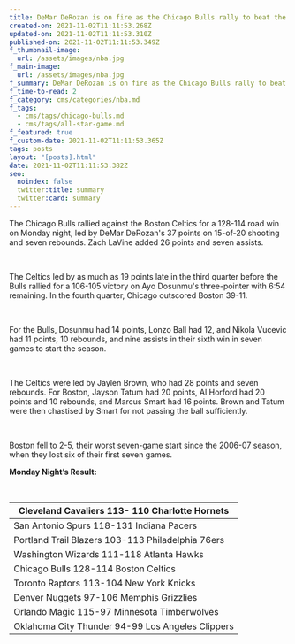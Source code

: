 ```yaml
---
title: DeMar DeRozan is on fire as the Chicago Bulls rally to beat the Boston Celtics
created-on: 2021-11-02T11:11:53.268Z
updated-on: 2021-11-02T11:11:53.310Z
published-on: 2021-11-02T11:11:53.349Z
f_thumbnail-image:
  url: /assets/images/nba.jpg
f_main-image:
  url: /assets/images/nba.jpg
f_summary: DeMar DeRozan is on fire as the Chicago Bulls rally to beat the Boston Celtics
f_time-to-read: 2
f_category: cms/categories/nba.md
f_tags:
  - cms/tags/chicago-bulls.md
  - cms/tags/all-star-game.md
f_featured: true
f_custom-date: 2021-11-02T11:11:53.365Z
tags: posts
layout: "[posts].html"
date: 2021-11-02T11:11:53.382Z
seo:
  noindex: false
  twitter:title: summary
  twitter:card: summary
---
```



The Chicago Bulls rallied against the Boston Celtics for a 128-114 road win on Monday night, led by DeMar DeRozan's 37 points on 15-of-20 shooting and seven rebounds. Zach LaVine added 26 points and seven assists.

 

The Celtics led by as much as 19 points late in the third quarter before the Bulls rallied for a 106-105 victory on Ayo Dosunmu's three-pointer with 6:54 remaining. In the fourth quarter, Chicago outscored Boston 39-11.

 

For the Bulls, Dosunmu had 14 points, Lonzo Ball had 12, and Nikola Vucevic had 11 points, 10 rebounds, and nine assists in their sixth win in seven games to start the season.

 

The Celtics were led by Jaylen Brown, who had 28 points and seven rebounds. For Boston, Jayson Tatum had 20 points, Al Horford had 20 points and 10 rebounds, and Marcus Smart had 16 points. Brown and Tatum were then chastised by Smart for not passing the ball sufficiently.

 

Boston fell to 2-5, their worst seven-game start since the 2006-07 season, when they lost six of their first seven games.



**Monday Night’s Result:**

 

| Cleveland Cavaliers 113- 110 Charlotte Hornets    |
| ------------------------------------------------- |
| San Antonio Spurs 118-131 Indiana Pacers          |
| Portland Trail Blazers 103-113 Philadelphia 76ers |
| Washington Wizards 111-118 Atlanta Hawks          |
| Chicago Bulls 128-114 Boston Celtics              |
| Toronto Raptors 113-104 New York Knicks           |
| Denver Nuggets 97-106 Memphis Grizzlies           |
| Orlando Magic 115-97 Minnesota Timberwolves       |
| Oklahoma City Thunder 94-99 Los Angeles Clippers  |